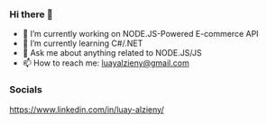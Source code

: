 ### Hi there 👋

- 🔭 I’m currently working on NODE.JS-Powered E-commerce API
- 🌱 I’m currently learning C#/.NET
- 💬 Ask me about anything related to NODE.JS/JS
- 📫 How to reach me: luayalzieny@gmail.com

### Socials
https://www.linkedin.com/in/luay-alzieny/
